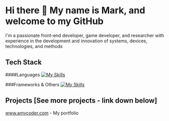 # Hi there 👋 My name is Mark, and welcome to my GitHub

I'm a passionate front-end developer, game developer, and researcher with experience in the development and innovation of systems, devices, technologies, and methods

## Tech Stack

####Languages
[![My Skills](https://skillicons.dev/icons?i=python,js,react,threejs,dart,expressjs,typescript,c#,c++)](https://skillicons.dev)

###Frameworks & Others
[![My Skills](https://skillicons.dev/icons?i=html,css,postgresql,mongodb,django,unity,blender)](https://skillicons.dev)


## Projects [See more projects - link down below]

www.amvcoder.com - My portfolio
